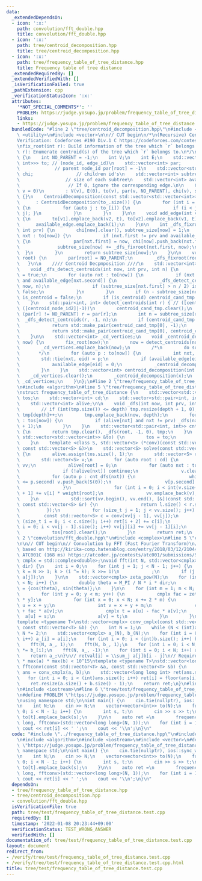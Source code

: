 ```yaml
---
data:
  _extendedDependsOn:
  - icon: ':x:'
    path: convolution/fft_double.hpp
    title: convolution/fft_double.hpp
  - icon: ':x:'
    path: tree/centroid_decomposition.hpp
    title: tree/centroid_decomposition.hpp
  - icon: ':x:'
    path: tree/frequency_table_of_tree_distance.hpp
    title: Frequency table of tree distance
  _extendedRequiredBy: []
  _extendedVerifiedWith: []
  _isVerificationFailed: true
  _pathExtension: cpp
  _verificationStatusIcon: ':x:'
  attributes:
    '*NOT_SPECIAL_COMMENTS*': ''
    PROBLEM: https://judge.yosupo.jp/problem/frequency_table_of_tree_distance
    links:
    - https://judge.yosupo.jp/problem/frequency_table_of_tree_distance
  bundledCode: "#line 2 \"tree/centroid_decomposition.hpp\"\n#include <tuple>\n#include\
    \ <utility>\n#include <vector>\n\n// CUT begin\n/*\n(Recursive) Centroid Decomposition\n\
    Verification: Codeforces #190 Div.1 C https://codeforces.com/contest/321/submission/59093583\n\
    \nfix_root(int r): Build information of the tree which `r` belongs to.\ndetect_centroid(int\
    \ r): Enumerate centroid(s) of the tree which `r` belongs to.\n*/\nstruct CentroidDecomposition\
    \ {\n    int NO_PARENT = -1;\n    int V;\n    int E;\n    std::vector<std::vector<std::pair<int,\
    \ int>>> to; // (node_id, edge_id)\n    std::vector<int> par;                \
    \             // parent node_id par[root] = -1\n    std::vector<std::vector<int>>\
    \ chi;                // children id's\n    std::vector<int> subtree_size;   \
    \                 // size of each subtree\n    std::vector<int> available_edge;\
    \                  // If 0, ignore the corresponding edge.\n\n    CentroidDecomposition(int\
    \ v = 0)\n        : V(v), E(0), to(v), par(v, NO_PARENT), chi(v), subtree_size(v)\
    \ {}\n    CentroidDecomposition(const std::vector<std::vector<int>> &to_)\n  \
    \      : CentroidDecomposition(to_.size()) {\n        for (int i = 0; i < V; i++)\
    \ {\n            for (auto j : to_[i]) {\n                if (i < j) { add_edge(i,\
    \ j); }\n            }\n        }\n    }\n\n    void add_edge(int v1, int v2)\
    \ {\n        to[v1].emplace_back(v2, E), to[v2].emplace_back(v1, E), E++;\n  \
    \      available_edge.emplace_back(1);\n    }\n\n    int _dfs_fixroot(int now,\
    \ int prv) {\n        chi[now].clear(), subtree_size[now] = 1;\n        for (auto\
    \ nxt : to[now]) {\n            if (nxt.first != prv and available_edge[nxt.second])\
    \ {\n                par[nxt.first] = now, chi[now].push_back(nxt.first);\n  \
    \              subtree_size[now] += _dfs_fixroot(nxt.first, now);\n          \
    \  }\n        }\n        return subtree_size[now];\n    }\n\n    void fix_root(int\
    \ root) {\n        par[root] = NO_PARENT;\n        _dfs_fixroot(root, -1);\n \
    \   }\n\n    //// Centroid Decpmposition ////\n    std::vector<int> centroid_cand_tmp;\n\
    \    void _dfs_detect_centroids(int now, int prv, int n) {\n        bool is_centroid\
    \ = true;\n        for (auto nxt : to[now]) {\n            if (nxt.first != prv\
    \ and available_edge[nxt.second]) {\n                _dfs_detect_centroids(nxt.first,\
    \ now, n);\n                if (subtree_size[nxt.first] > n / 2) is_centroid =\
    \ false;\n            }\n        }\n        if (n - subtree_size[now] > n / 2)\
    \ is_centroid = false;\n        if (is_centroid) centroid_cand_tmp.push_back(now);\n\
    \    }\n    std::pair<int, int> detect_centroids(int r) { // ([centroid_node_id1],\
    \ ([centroid_node_id2]|-1))\n        centroid_cand_tmp.clear();\n        while\
    \ (par[r] != NO_PARENT) r = par[r];\n        int n = subtree_size[r];\n      \
    \  _dfs_detect_centroids(r, -1, n);\n        if (centroid_cand_tmp.size() == 1)\n\
    \            return std::make_pair(centroid_cand_tmp[0], -1);\n        else\n\
    \            return std::make_pair(centroid_cand_tmp[0], centroid_cand_tmp[1]);\n\
    \    }\n\n    std::vector<int> _cd_vertices;\n    void _centroid_decomposition(int\
    \ now) {\n        fix_root(now);\n        now = detect_centroids(now).first;\n\
    \        _cd_vertices.emplace_back(now);\n        /*\n        do something\n \
    \       */\n        for (auto p : to[now]) {\n            int nxt, eid;\n    \
    \        std::tie(nxt, eid) = p;\n            if (available_edge[eid] == 0) continue;\n\
    \            available_edge[eid] = 0;\n            _centroid_decomposition(nxt);\n\
    \        }\n    }\n    std::vector<int> centroid_decomposition(int x) {\n    \
    \    _cd_vertices.clear();\n        _centroid_decomposition(x);\n        return\
    \ _cd_vertices;\n    }\n};\n#line 2 \"tree/frequency_table_of_tree_distance.hpp\"\
    \n#include <algorithm>\n#line 5 \"tree/frequency_table_of_tree_distance.hpp\"\n\
    \nstruct frequency_table_of_tree_distance {\n    std::vector<std::vector<int>>\
    \ tos;\n    std::vector<int> cd;\n    std::vector<std::pair<int, int>> tmp;\n\
    \    std::vector<int> alive;\n\n    void _dfs(int now, int prv, int depth) {\n\
    \        // if (int(tmp.size()) <= depth) tmp.resize(depth + 1, 0);\n        //\
    \ tmp[depth]++;\n        tmp.emplace_back(now, depth);\n        for (auto nxt\
    \ : tos[now]) {\n            if (alive[nxt] and nxt != prv) _dfs(nxt, now, depth\
    \ + 1);\n        }\n    }\n    std::vector<std::pair<int, int>> cnt_dfs(int root)\
    \ {\n        return tmp.clear(), _dfs(root, -1, 0), tmp;\n    }\n    frequency_table_of_tree_distance(const\
    \ std::vector<std::vector<int>> &to) {\n        tos = to;\n        cd = CentroidDecomposition(to).centroid_decomposition(0);\n\
    \    }\n    template <class S, std::vector<S> (*conv)(const std::vector<S> &,\
    \ const std::vector<S> &)>\n    std::vector<S> solve(const std::vector<S> &weight)\
    \ {\n        alive.assign(tos.size(), 1);\n        std::vector<S> ret(tos.size());\n\
    \        std::vector<S> v;\n        for (auto root : cd) {\n            std::vector<std::vector<S>>\
    \ vv;\n            alive[root] = 0;\n            for (auto nxt : tos[root]) {\n\
    \                if (!alive[nxt]) continue;\n                v.clear();\n    \
    \            for (auto p : cnt_dfs(nxt)) {\n                    while (int(v.size())\
    \ <= p.second) v.push_back(S(0));\n                    v[p.second] += weight[p.first];\n\
    \                }\n                for (int i = 0; i < int(v.size()); i++) ret[i\
    \ + 1] += v[i] * weight[root];\n                vv.emplace_back(v);\n        \
    \    }\n            std::sort(vv.begin(), vv.end(), [&](const std::vector<S> &l,\
    \ const std::vector<S> &r) {\n                return l.size() < r.size();\n  \
    \          });\n            for (size_t j = 1; j < vv.size(); j++) {\n       \
    \         const std::vector<S> c = conv(vv[j - 1], vv[j]);\n                for\
    \ (size_t i = 0; i < c.size(); i++) ret[i + 2] += c[i];\n                for (size_t\
    \ i = 0; i < vv[j - 1].size(); i++) vv[j][i] += vv[j - 1][i];\n            }\n\
    \            tos[root].clear();\n        }\n        return ret;\n    }\n};\n#line\
    \ 2 \"convolution/fft_double.hpp\"\n#include <complex>\n#line 5 \"convolution/fft_double.hpp\"\
    \n\n// CUT begin\n// Convolution by FFT (Fast Fourier Transform)\n// Algorithm\
    \ based on http://kirika-comp.hatenablog.com/entry/2018/03/12/210446\n// Verified:\
    \ ATC001C (168 ms) https://atcoder.jp/contests/atc001/submissions/9243440\nusing\
    \ cmplx = std::complex<double>;\nvoid fft(int N, std::vector<cmplx> &a, double\
    \ dir) {\n    int i = 0;\n    for (int j = 1; j < N - 1; j++) {\n        for (int\
    \ k = N >> 1; k > (i ^= k); k >>= 1)\n            ;\n        if (j < i) std::swap(a[i],\
    \ a[j]);\n    }\n\n    std::vector<cmplx> zeta_pow(N);\n    for (int i = 0; i\
    \ < N; i++) {\n        double theta = M_PI / N * i * dir;\n        zeta_pow[i]\
    \ = {cos(theta), sin(theta)};\n    }\n\n    for (int m = 1; m < N; m *= 2) {\n\
    \        for (int y = 0; y < m; y++) {\n            cmplx fac = zeta_pow[N / m\
    \ * y];\n            for (int x = 0; x < N; x += 2 * m) {\n                int\
    \ u = x + y;\n                int v = x + y + m;\n                cmplx s = a[u]\
    \ + fac * a[v];\n                cmplx t = a[u] - fac * a[v];\n              \
    \  a[u] = s;\n                a[v] = t;\n            }\n        }\n    }\n}\n\
    template <typename T>\nstd::vector<cmplx> conv_cmplx(const std::vector<T> &a,\
    \ const std::vector<T> &b) {\n    int N = 1;\n    while (N < (int)a.size() + (int)b.size())\
    \ N *= 2;\n    std::vector<cmplx> a_(N), b_(N);\n    for (int i = 0; i < (int)a.size();\
    \ i++) a_[i] = a[i];\n    for (int i = 0; i < (int)b.size(); i++) b_[i] = b[i];\n\
    \    fft(N, a_, 1);\n    fft(N, b_, 1);\n    for (int i = 0; i < N; i++) a_[i]\
    \ *= b_[i];\n    fft(N, a_, -1);\n    for (int i = 0; i < N; i++) a_[i] /= N;\n\
    \    return a_;\n}\n// retval[i] = \\sum_j a[j]b[i - j]\n// Requirement: length\
    \ * max(a) * max(b) < 10^15\ntemplate <typename T>\nstd::vector<long long int>\
    \ fftconv(const std::vector<T> &a, const std::vector<T> &b) {\n    std::vector<cmplx>\
    \ ans = conv_cmplx(a, b);\n    std::vector<long long int> ret(ans.size());\n \
    \   for (int i = 0; i < (int)ans.size(); i++) ret[i] = floor(ans[i].real() + 0.5);\n\
    \    ret.resize(a.size() + b.size() - 1);\n    return ret;\n}\n#line 4 \"tree/test/frequency_table_of_tree_distance.test.cpp\"\
    \n#include <iostream>\n#line 6 \"tree/test/frequency_table_of_tree_distance.test.cpp\"\
    \n#define PROBLEM \"https://judge.yosupo.jp/problem/frequency_table_of_tree_distance\"\
    \nusing namespace std;\n\nint main() {\n    cin.tie(nullptr), ios::sync_with_stdio(false);\n\
    \n    int N;\n    cin >> N;\n    vector<vector<int>> to(N);\n    for (int i =\
    \ 0; i < N - 1; i++) {\n        int s, t;\n        cin >> s >> t;\n        to[s].emplace_back(t),\
    \ to[t].emplace_back(s);\n    }\n\n    auto ret =\n        frequency_table_of_tree_distance(to).solve<long\
    \ long, fftconv>(std::vector<long long>(N, 1));\n    for (int i = 1; i < N; i++)\
    \ cout << ret[i] << ' ';\n    cout << '\\n';\n}\n"
  code: "#include \"../frequency_table_of_tree_distance.hpp\"\n#include \"../../convolution/fft_double.hpp\"\
    \n#include <algorithm>\n#include <iostream>\n#include <vector>\n#define PROBLEM\
    \ \"https://judge.yosupo.jp/problem/frequency_table_of_tree_distance\"\nusing\
    \ namespace std;\n\nint main() {\n    cin.tie(nullptr), ios::sync_with_stdio(false);\n\
    \n    int N;\n    cin >> N;\n    vector<vector<int>> to(N);\n    for (int i =\
    \ 0; i < N - 1; i++) {\n        int s, t;\n        cin >> s >> t;\n        to[s].emplace_back(t),\
    \ to[t].emplace_back(s);\n    }\n\n    auto ret =\n        frequency_table_of_tree_distance(to).solve<long\
    \ long, fftconv>(std::vector<long long>(N, 1));\n    for (int i = 1; i < N; i++)\
    \ cout << ret[i] << ' ';\n    cout << '\\n';\n}\n"
  dependsOn:
  - tree/frequency_table_of_tree_distance.hpp
  - tree/centroid_decomposition.hpp
  - convolution/fft_double.hpp
  isVerificationFile: true
  path: tree/test/frequency_table_of_tree_distance.test.cpp
  requiredBy: []
  timestamp: '2022-01-08 20:23:44+09:00'
  verificationStatus: TEST_WRONG_ANSWER
  verifiedWith: []
documentation_of: tree/test/frequency_table_of_tree_distance.test.cpp
layout: document
redirect_from:
- /verify/tree/test/frequency_table_of_tree_distance.test.cpp
- /verify/tree/test/frequency_table_of_tree_distance.test.cpp.html
title: tree/test/frequency_table_of_tree_distance.test.cpp
---
```

